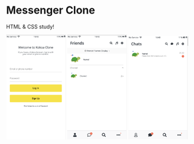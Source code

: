 # Messenger Clone

HTML & CSS study!

<!--
    BEM vs id,class

    heroicons vs font awesome
-->

<div>
    <img src="image/index.png" width="32%" />
    <img src="image/friends.png" width="32%" />
    <img src="image/chats.png" width="32%" />
</div>
